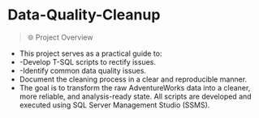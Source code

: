 # Data-Quality-Cleanup
> 🌐 Project Overview
* This project serves as a practical guide to:
 * -Develop T-SQL scripts to rectify issues.
 * -Identify common data quality issues.
* Document the cleaning process in a clear and reproducible manner.
* The goal is to transform the raw AdventureWorks data into a cleaner, more reliable, and analysis-ready state. All scripts are developed and executed using SQL Server Management Studio (SSMS).
